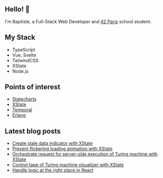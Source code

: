 ## Hello! 👋

I'm Baptiste, a Full-Stack Web Developer and [42 Paris](https://42.fr/en/homepage/) school student.

## My Stack

- TypeScript
- Vue, Svelte
- TailwindCSS
- XState
- Node.js

## Points of interest

- [Statecharts](https://statecharts.dev/)
- [XState](https://xstate.js.org/docs/)
- [Temporal](https://temporal.io/)
- [Erlang](https://www.erlang.org/)

## Latest blog posts

<!-- BLOG:START -->
- [Create stale data indicator with XState](https://baptiste.devessier.fr/writing/create-stale-data-indicator-with-xstate/)
- [Prevent flickering loading animation with XState](https://baptiste.devessier.fr/writing/prevent-flickering-loading-animation-with-xstate/)
- [Orchestrate request for server-side execution of Turing machine with XState](https://baptiste.devessier.fr/writing/orchestrate-request-for-server-side-execution-of-turing-machine-with-xstate/)
- [Control tape of Turing machine visualizer with XState](https://baptiste.devessier.fr/writing/control-tape-of-turing-machine-visualizer-with-xstate/)
- [Handle logic at the right place in React](https://baptiste.devessier.fr/writing/handle-logic-at-the-right-place-in-react/)
<!-- BLOG:END -->
